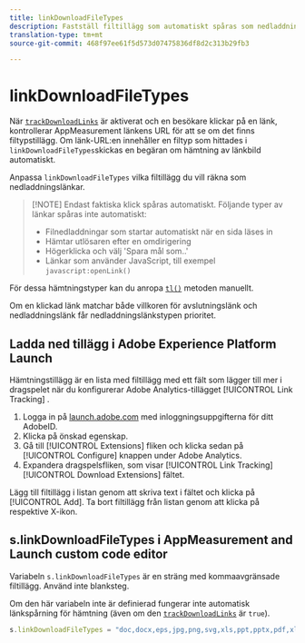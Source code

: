 ```yaml
---
title: linkDownloadFileTypes
description: Fastställ filtillägg som automatiskt spåras som nedladdningslänkar.
translation-type: tm+mt
source-git-commit: 468f97ee61f5d573d07475836df8d2c313b29fb3

---
```



# linkDownloadFileTypes

När [`trackDownloadLinks`](trackdownloadlinks.md) är aktiverat och en besökare klickar på en länk, kontrollerar AppMeasurement länkens URL för att se om det finns filtypstillägg. Om länk-URL:en innehåller en filtyp som hittades i `linkDownloadFileTypes`skickas en begäran om hämtning av länkbild automatiskt.

Anpassa `linkDownloadFileTypes` vilka filtillägg du vill räkna som nedladdningslänkar.

> [!NOTE] Endast faktiska klick spåras automatiskt. Följande typer av länkar spåras inte automatiskt:
>
> * Filnedladdningar som startar automatiskt när en sida läses in
> * Hämtar utlösaren efter en omdirigering
> * Högerklicka och välj &#39;Spara mål som..&#39;
> * Länkar som använder JavaScript, till exempel `javascript:openLink()`
>
> 
För dessa hämtningstyper kan du anropa [`tl()`](../functions/tl-method.md) metoden manuellt.

Om en klickad länk matchar både villkoren för avslutningslänk och nedladdningslänk får nedladdningslänkstypen prioritet.

## Ladda ned tillägg i Adobe Experience Platform Launch

Hämtningstillägg är en lista med filtillägg med ett fält som lägger till mer i dragspelet när du konfigurerar Adobe Analytics-tillägget [!UICONTROL Link Tracking] .

1. Logga in på [launch.adobe.com](https://launch.adobe.com) med inloggningsuppgifterna för ditt AdobeID.
2. Klicka på önskad egenskap.
3. Gå till [!UICONTROL Extensions] fliken och klicka sedan på [!UICONTROL Configure] knappen under Adobe Analytics.
4. Expandera dragspelsfliken, som visar [!UICONTROL Link Tracking] [!UICONTROL Download Extensions] fältet.

Lägg till filtillägg i listan genom att skriva text i fältet och klicka på [!UICONTROL Add]. Ta bort filtillägg från listan genom att klicka på respektive X-ikon.

## s.linkDownloadFileTypes i AppMeasurement and Launch custom code editor

Variabeln `s.linkDownloadFileTypes` är en sträng med kommaavgränsade filtillägg. Använd inte blanksteg.

Om den här variabeln inte är definierad fungerar inte automatisk länkspårning för hämtning (även om den [`trackDownloadLinks`](trackdownloadlinks.md) är `true`).

```js
s.linkDownloadFileTypes = "doc,docx,eps,jpg,png,svg,xls,ppt,pptx,pdf,xlsx,tab,csv,zip,txt,vsd,vxd,xml,js,css,rar,exe,wma,mov,avi,wmv,mp3,wav,m4v";
```
